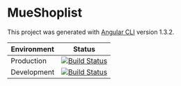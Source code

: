 # MueShoplist

This project was generated with [Angular CLI](https://github.com/angular/angular-cli) version 1.3.2.

| Environment | Status |
| --- | --- |
| Production | [![Build Status](https://travis-ci.org/muehan/mue-shoplist.svg?branch=master)](https://travis-ci.org/muehan/mue-shoplist)   |
| Development | [![Build Status](https://travis-ci.org/muehan/mue-shoplist.svg?branch=development)](https://travis-ci.org/muehan/mue-shoplist) |
